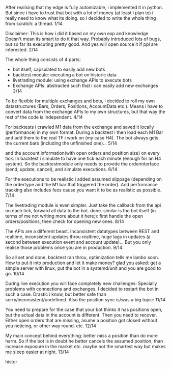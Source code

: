 After realising that my edge is fully automizable, i implemented it in python. But since i have to trust that bot with a lot of money (at least i plan to) i really need to know what its doing. so i decided to write the whole thing from scratch: a thread. 1/14

Disclaimer: This is how i did it based on my own exp and knowledge. Doesn't mean its smart to do it that way. Probably introduced lots of bugs, but so far its executing pretty good. And yes will open source it if ppl are interested. 2/14

The whole thing consists of 4 parts:
- bot itself, capsulated to easily add new bots
- backtest module: executing a bot on historic data
- livetrading module: using exchange APIs to execute bots
- Exchange APIs. abstracted such that i can easily add new exchanges
3/14

To be flexible for multiple exchanges and bots, i decided to roll my own datastructures (Bars, Orders, Positions, AccountData etc.). Means i have to convert data from the exchange APIs to my own structures, but that way the rest of the code is independent. 4/14

For backtests i crawled M1 data from the exchange and saved it locally (performance) in my own format. During a backtest i then load each M1 Bar and add them to the real TF i work on (my case H4). The bot always gets the current bars (including the unfinished one)... 5/14

and the account information(with open orders and position size) on every tick. In backtest i simulate to have one tick each minute (enough for an H4 system). So the backtestmodule only needs to provide the orderinterface (send, update, cancel), and simulate executions. 6/14

For the executions to be realistic i added assumed slippage (depending on the ordertype and the M1 bar that triggered the order). And performance tracking also includes fees cause you want it to be as realistic as possible. 7/14

The livetrading module is even simpler. Just take the callback from the api on each tick, forward all data to the bot. done. similar is the bot itself (in terms of me not writing more about it here;): first handle the open orders/positions, then check for opening new ones. 8/14

The APIs are a different beast. Inconsistent datatypes between REST and realtime, inconsistent updates throu realtime, huge lags in updates (a second between execution event and account update)... But you only realise those problems once you are in production. 9/14

So all set and done, backtest ran throu, optimization tells me lambo soon. How to put it into production and let it make money? glad you asked: get a simple server with linux, put the bot in a systemd/unit and you are good to go. 10/14

During live execution you will face completely new challenges: Specially problems with connections and exchanges. I decided to restart the bot in such a case. Drastic i know, but better safe than sorry/inconsistent/undefined. Also the position sync is/was a big topic: 11/14

You need to prepare for the case that your bot thinks it has positions open, but the actual data in the account is different. Then you need to recover. Either open orders that are missing, asume a position got closed without you noticing, or other way round. etc. 12/14

My main concept behind everything: better miss a position than do more harm. So if the bot is in doubt he better cancels the assumed position, than increase exposure in the market etc. maybe not the smartest way but makes me sleep easier at night. 13/14

histor


